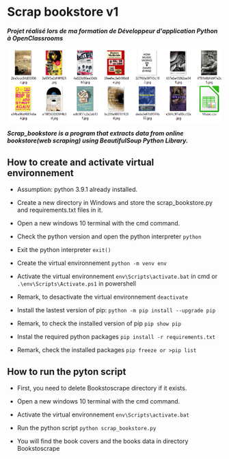 # Scrap bookstore v1
**_Projet réalisé lors de ma formation de Développeur d'application Python à OpenClassrooms_**

![scrap_bookstore](scrap_bookstore.png)

_**Scrap_bookstore is a program that extracts data from online bookstore(web scraping) using BeautifulSoup Python Library.**_

## How to create and activate virtual environnement

* Assumption: python 3.9.1 already installed.

* Create a new directory in Windows and store the scrap_bookstore.py and requirements.txt files in it.

* Open a new windows 10 terminal with the cmd command.

* Check the python version and open the python interpreter `python`

* Exit the python interpreter `exit()`

* Create the virtual environnement `python -m venv env`

* Activate the virtual environnement `env\Scripts\activate.bat` in cmd or `.\env\Scripts\Activate.ps1` in powershell

* Remark, to desactivate the virtual environnement `deactivate`

* Install the lastest version of pip: `python -m pip install --upgrade pip`

* Remark, to check the installed version of pip `pip show pip`

* Instal the required python packages `pip install -r requirements.txt`

* Remark, check the installed packages `pip freeze or >pip list`


## How to run the pyton script

* First, you need to delete Bookstoscrape directory if it exists.

* Open a new windows 10 terminal with the cmd command.

* Activate the virtual environnement `env\Scripts\activate.bat`

* Run the python script `python scrap_bookstore.py`

* You will find the book covers and the books data in directory Bookstoscrape



